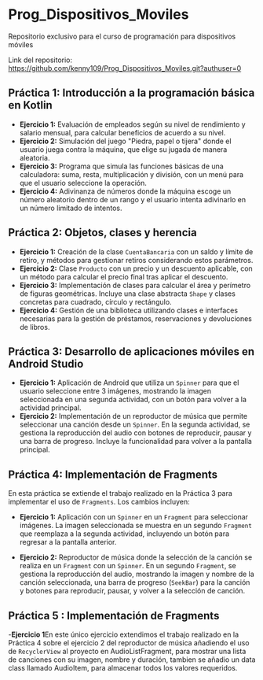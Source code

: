 # Prog_Dispositivos_Moviles
Repositorio exclusivo para el curso de programación para dispositivos móviles 

Link del repositorio: https://github.com/kenny109/Prog_Dispositivos_Moviles.git?authuser=0 

## Práctica 1: Introducción a la programación básica en Kotlin
- **Ejercicio 1:** Evaluación de empleados según su nivel de rendimiento y salario mensual, para calcular beneficios de acuerdo a su nivel.
- **Ejercicio 2:** Simulación del juego "Piedra, papel o tijera" donde el usuario juega contra la máquina, que elige su jugada de manera aleatoria.
- **Ejercicio 3:** Programa que simula las funciones básicas de una calculadora: suma, resta, multiplicación y división, con un menú para que el usuario seleccione la operación.
- **Ejercicio 4:** Adivinanza de números donde la máquina escoge un número aleatorio dentro de un rango y el usuario intenta adivinarlo en un número limitado de intentos.

## Práctica 2: Objetos, clases y herencia
- **Ejercicio 1:** Creación de la clase `CuentaBancaria` con un saldo y límite de retiro, y métodos para gestionar retiros considerando estos parámetros.
- **Ejercicio 2:** Clase `Producto` con un precio y un descuento aplicable, con un método para calcular el precio final tras aplicar el descuento.
- **Ejercicio 3:** Implementación de clases para calcular el área y perímetro de figuras geométricas. Incluye una clase abstracta `Shape` y clases concretas para cuadrado, círculo y rectángulo.
- **Ejercicio 4:** Gestión de una biblioteca utilizando clases e interfaces necesarias para la gestión de préstamos, reservaciones y devoluciones de libros.

## Práctica 3: Desarrollo de aplicaciones móviles en Android Studio
- **Ejercicio 1:** Aplicación de Android que utiliza un `Spinner` para que el usuario seleccione entre 3 imágenes, mostrando la imagen seleccionada en una segunda actividad, con un botón para volver a la actividad principal.
- **Ejercicio 2:** Implementación de un reproductor de música que permite seleccionar una canción desde un `Spinner`. En la segunda actividad, se gestiona la reproducción del audio con botones de reproducir, pausar y una barra de progreso. Incluye la funcionalidad para volver a la pantalla principal.

## Práctica 4: Implementación de Fragments
En esta práctica se extiende el trabajo realizado en la Práctica 3 para implementar el uso de `Fragments`. Los cambios incluyen:

- **Ejercicio 1:** Aplicación con un `Spinner` en un `Fragment` para seleccionar imágenes. La imagen seleccionada se muestra en un segundo `Fragment` que reemplaza a la segunda actividad, incluyendo un botón para regresar a la pantalla anterior.
  
- **Ejercicio 2:** Reproductor de música donde la selección de la canción se realiza en un `Fragment` con un `Spinner`. En un segundo `Fragment`, se gestiona la reproducción del audio, mostrando la imagen y nombre de la canción seleccionada, una barra de progreso (`SeekBar`) para la canción y botones para reproducir, pausar, y volver a la selección de canción.
## Práctica 5 : Implementación de Fragments
-**Ejercicio 1**En este único ejercicio extendimos el trabajo realizado en la Práctica 4 sobre el ejercicio 2 del reproductor de música añadiendo el uso de `RecyclerView` al proyecto en AudioListFragment, para mostrar una lista de canciones con su imagen, nombre y duración, tambien se añadio un data class llamado AudioItem, para almacenar todos los valores requeridos.





